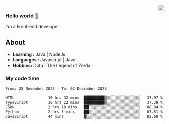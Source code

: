 <img align='right' src="https://github-readme-stats.vercel.app/api?username=jumodada&show_icons=true&theme=vue">

### Hello world 👋

I'm a Front-end developer 
    
## About
-  **Learning :** Java | NodeJs
-  **Languages :** Javascript | Java
-  **Hobbies:** Dota | The Legend of Zelda

### My code time

<!--START_SECTION:waka-->

```txt
From: 25 November 2023 - To: 02 December 2023

HTML               10 hrs 32 mins  █████████▒░░░░░░░░░░░░░░░   37.97 %
TypeScript         10 hrs 22 mins  █████████▒░░░░░░░░░░░░░░░   37.38 %
JSON               2 hrs 18 mins   ██░░░░░░░░░░░░░░░░░░░░░░░   08.34 %
Python             2 hrs 5 mins    ██░░░░░░░░░░░░░░░░░░░░░░░   07.51 %
JavaScript         44 mins         ▓░░░░░░░░░░░░░░░░░░░░░░░░   02.69 %
```

<!--END_SECTION:waka-->
